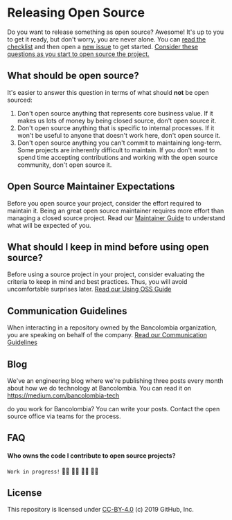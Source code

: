 # Releasing Open Source

Do you want to release something as open source? Awesome! It's up to you to get it ready, but don't worry, you are never alone. You can [read the checklist](https://github.com/bancolombia/oss-enterprise/blob/master/ISSUE_TEMPLATE/new-release.md) and then open a [new issue](https://github.com/bancolombia/oss-enterprise/issues/new?template=new-release.md) to get started. [Consider these questions as you start to open source the project.](docs/key-questions-for-choosing-projects.md)

## What should be open source?

It's easier to answer this question in terms of what should **not** be open sourced:

1. Don't open source anything that represents core business value.  If it makes us lots of money by being closed source, don't open source it.
2. Don't open source anything that is specific to internal processes. If it won't be useful to anyone that doesn't work here, don't open source it.
3. Don't open source anything you can't commit to maintaining long-term. Some projects are inherently difficult to maintain. If you don't want to spend time accepting contributions and working with the open source community, don't open source it.

## Open Source Maintainer Expectations

Before you open source your project, consider the effort required to maintain it. Being an great open source maintainer requires more effort than managing a closed source project. Read our [Maintainer Guide](docs/maintainer-guide.md) to understand what will be expected of you.

## What should I keep in mind before using open source?
Before using a source project in your project, consider evaluating the criteria to keep in mind and best practices. Thus, you will avoid uncomfortable surprises later.
[Read our Using OSS Guide](https://github.com/bancolombia/oss-enterprise/blob/master/docs/using-oss-projects.md)

## Communication Guidelines
When interacting in a repository owned by the Bancolombia organization, you are speaking on behalf of the company. 
[Read our Communication Guidelines](https://github.com/bancolombia/oss-enterprise/blob/master/docs/comms-guidelines.md)

## Blog
We've an engineering blog where we're publishing three posts every month about how we do technology at Bancolombia. You can read it on https://medium.com/bancolombia-tech

do you work for Bancolombia? 
You can write your posts. Contact the open source office via teams for the process.


## FAQ

#### Who owns the code I contribute to open source projects?
`Work in progress!` :construction_worker_man: :construction_worker_man: :construction_worker_woman: :construction_worker_woman:

## License

This repository is licensed under [CC-BY-4.0](./LICENSE) (c) 2019 GitHub, Inc.
